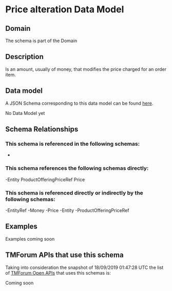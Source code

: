 # Price alteration Data Model

## Domain

The  schema is part of the  Domain

## Description

Is an amount, usually of money, that modifies the price charged for an order item.

## Data model

A JSON Schema corresponding to this data model can be found
[here](https://github.com/tmforum-rand/schemas/blob/master/Product/PriceAlteration.schema.json).

No Data Model yet

## Schema Relationships

### This schema is referenced in the following schemas:

-

### This schema references the following schemas directly:

-Entity
ProductOfferingPriceRef
Price

### This schema is referenced directly or indirectly by the following schemas:

-EntityRef
-Money
-Price
-Entity
-ProductOfferingPriceRef



## Examples

Examples coming soon

## TMForum APIs that use this schema

Taking into consideration the snapshot of 18/09/2019 01:47:28 UTC the list of [TMForum Open APIs](https://www.tmforum.org/open-apis/) that uses this schemas is:

Coming soon